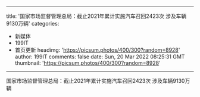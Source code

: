 
---
title: '国家市场监督管理总局：截止2021年累计实施汽车召回2423次 涉及车辆9130万辆'
categories: 
 - 新媒体
 - 199IT
 - 首页更新
headimg: 'https://picsum.photos/400/300?random=8928'
author: 199IT
comments: false
date: Sun, 20 Mar 2022 08:25:31 GMT
thumbnail: 'https://picsum.photos/400/300?random=8928'
---

<div>   
国家市场监督管理总局：截止2021年累计实施汽车召回2423次 涉及车辆9130万辆  
</div>
            